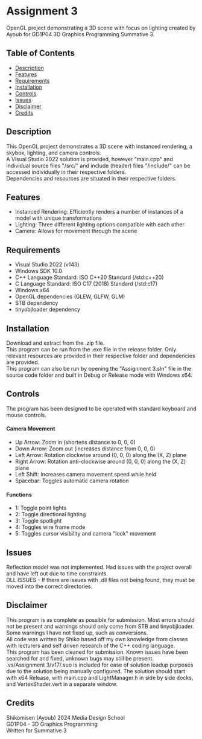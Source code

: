 # Assignment 3  
  
OpenGL project demonstrating a 3D scene with focus on lighting created by Ayoub for GD1P04 3D Graphics Programming Summative 3.  
  
  
## Table of Contents  
  
- [Description](#Description)  
- [Features](#Features)  
- [Requirements](#Requirements)  
- [Installation](#Installation)  
- [Controls](#Controls)  
- [Issues](#Issues)
- [Disclaimer](#Disclaimer)  
- [Credits](#Credits)  
  
  
## Description  
  
This OpenGL project demonstrates a 3D scene with instanced rendering, a skybox, lighting, and camera controls.  
A Visual Studio 2022 solution is provided, however "main.cpp" and individual source files "/src/" and include (header) files "/include/" can be accessed individually in their respective folders.  
Dependencies and resources are situated in their respective folders.  
  
  
## Features  
- Instanced Rendering: Efficiently renders a number of instances of a model with unique transformations
- Lighting: Three different lighting options compatible with each other
- Camera: Allows for movement through the scene  
  
  
## Requirements  
  
- Visual Studio 2022 (v143)  
- Windows SDK 10.0  
- C++ Language Standard: ISO C++20 Standard (/std:c++20)  
- C Language Standard: ISO C17 (2018) Standard (/std:c17)  
- Windows x64  
- OpenGL dependencies (GLEW, GLFW, GLM)  
- STB dependency  
- tinyobjloader dependency  
  
  
## Installation  
  
Download and extract from the .zip file.  
This program can be run from the .exe file in the release folder. Only relevant resources are provided in their respective folder and dependencies are provided.  
This program can also be run by opening the "Assignment 3.sln" file in the source code folder and built in Debug or Release mode with Windows x64.  
  
  
## Controls  
  
The program has been designed to be operated with standard keyboard and mouse controls.  

#### Camera Movement  
- Up Arrow: Zoom in (shortens distance to 0, 0, 0)  
- Down Arrow: Zoom out (increases distance from 0, 0, 0)  
- Left Arrow: Rotation clockwise around (0, 0, 0) along the (X, Z) plane  
- Right Arrow: Rotation anti-clockwise around (0, 0, 0) along the (X, Z) plane  
- Left Shift: Increases camera movement speed while held  
- Spacebar: Toggles automatic camera rotation  
  
#### Functions  
- 1: Toggle point lights  
- 2: Toggle directional lighting  
- 3: Toggle spotlight  
- 4: Toggles wire frame mode  
- 5: Toggles cursor visibility and camera "look" movement  
  
  
## Issues  

Reflection model was not implemented. Had issues with the project overall and have left out due to time constraints.    
DLL ISSUES - If there are issues with .dll files not being found, they must be moved into the correct directories.  
  
  
## Disclaimer  
  
This program is as complete as possible for submission. Most errors should not be present and warnings should only come from STB and tinyobjloader. Some warnings I have not fixed up, such as conversions.  
All code was written by Shiko based off my own knowledge from classes with lecturers and self driven research of the C++ coding language.  
This program has been cleaned for submission. Known issues have been searched for and fixed, unknown bugs may still be present.  
.vs/Assignment 3/v17/.suo is included for ease of solution loadup purposes due to the solution being manually configured. The solution should start with x64 Release, with main.cpp and LightManager.h in side by side docks, and VertexShader.vert in a separate window.  
  
  
## Credits  
  
Shikomisen (Ayoub) 2024
Media Design School  
GD1P04 - 3D Graphics Programming  
Written for Summative 3  
